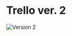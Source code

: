 # Trello ver. 2
![Version 2](https://serving.photos.photobox.com/018373659fe914cfd0d33f4fae886e011915c0c6890c4e2e50e16f5a26d0ea7a1bfc2d1f.jpg)

